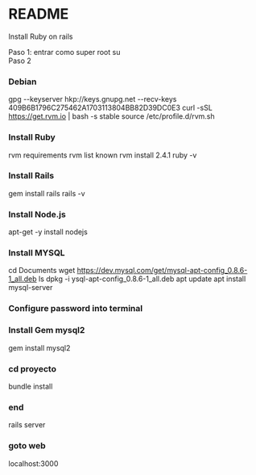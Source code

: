 # README

Install Ruby on rails 

Paso 1: entrar como super root
su  
Paso 2
### Debian ###
gpg --keyserver hkp://keys.gnupg.net --recv-keys 409B6B1796C275462A1703113804BB82D39DC0E3 
curl -sSL https://get.rvm.io | bash -s stable
source /etc/profile.d/rvm.sh

### Install Ruby ###
rvm requirements
rvm list known
rvm install 2.4.1
ruby -v

### Install Rails ### 

gem install rails
rails -v

### Install Node.js ###

apt-get -y install nodejs

### Install MYSQL ### 
cd Documents
wget https://dev.mysql.com/get/mysql-apt-config_0.8.6-1_all.deb
ls
dpkg -i ysql-apt-config_0.8.6-1_all.deb
apt update
apt install mysql-server
### Configure password into terminal ###

### Install Gem mysql2 ###
gem install mysql2

### cd proyecto ###
bundle install


### end ###
rails server

### goto web ###
localhost:3000
